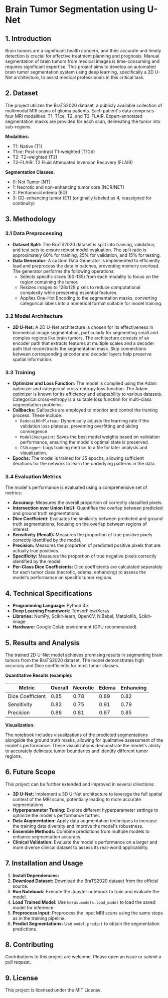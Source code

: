 # Brain Tumor Segmentation using U-Net

## 1. Introduction

Brain tumors are a significant health concern, and their accurate and timely detection is crucial for effective treatment planning and prognosis. Manual segmentation of brain tumors from medical images is time-consuming and requires significant expertise. This project aims to develop an automated brain tumor segmentation system using deep learning, specifically a 2D U-Net architecture, to assist medical professionals in this critical task.

## 2. Dataset

The project utilizes the BraTS2020 dataset, a publicly available collection of multimodal MRI scans of glioma patients. Each patient's data comprises four MRI modalities: T1, T1ce, T2, and T2-FLAIR. Expert-annotated segmentation masks are provided for each scan, delineating the tumor into sub-regions.

**Modalities:**

- T1: Native (T1)
- T1ce: Post-contrast T1-weighted (T1Gd)
- T2: T2-weighted (T2)
- T2-FLAIR: T2 Fluid Attenuated Inversion Recovery (FLAIR)

**Segmentation Classes:**

- 0: Not Tumor (NT)
- 1: Necrotic and non-enhancing tumor core (NCR/NET)
- 2: Peritumoral edema (ED)
- 3: GD-enhancing tumor (ET) (originally labeled as 4, reassigned for continuity)


## 3. Methodology

### 3.1 Data Preprocessing

- **Dataset Split:** The BraTS2020 dataset is split into training, validation, and test sets to ensure robust model evaluation. The split ratio is approximately 60% for training, 25% for validation, and 15% for testing.
- **Data Generator:** A custom Data Generator is implemented to efficiently load and preprocess the data in batches, preventing memory overload. The generator performs the following operations:
    - Selects specific slices (60-135) from each modality to focus on the region containing the tumor.
    - Resizes images to 128x128 pixels to reduce computational complexity while preserving essential features.
    - Applies One-Hot Encoding to the segmentation masks, converting categorical labels into a numerical format suitable for model training.

### 3.2 Model Architecture

- **2D U-Net:** A 2D U-Net architecture is chosen for its effectiveness in biomedical image segmentation, particularly for segmenting small and complex regions like brain tumors. The architecture consists of an encoder path that extracts features at multiple scales and a decoder path that reconstructs the segmentation mask. Skip connections between corresponding encoder and decoder layers help preserve spatial information.

### 3.3 Training

- **Optimizer and Loss Function:** The model is compiled using the Adam optimizer and categorical cross-entropy loss function. The Adam optimizer is known for its efficiency and adaptability to various datasets. Categorical cross-entropy is a suitable loss function for multi-class segmentation problems.
- **Callbacks:** Callbacks are employed to monitor and control the training process. These include:
    - `ReduceLROnPlateau`: Dynamically adjusts the learning rate if the validation loss plateaus, preventing overfitting and aiding convergence.
    - `ModelCheckpoint`: Saves the best model weights based on validation performance, ensuring the model's optimal state is preserved.
    - `CSVLogger`: Logs training metrics to a file for later analysis and visualization.
- **Epochs:** The model is trained for 35 epochs, allowing sufficient iterations for the network to learn the underlying patterns in the data.

### 3.4 Evaluation Metrics

The model's performance is evaluated using a comprehensive set of metrics:

- **Accuracy:** Measures the overall proportion of correctly classified pixels.
- **Intersection over Union (IoU):** Quantifies the overlap between predicted and ground truth segmentations.
- **Dice Coefficient:** Evaluates the similarity between predicted and ground truth segmentations, focusing on the overlap between regions of interest.
- **Sensitivity (Recall):** Measures the proportion of true positive pixels correctly identified by the model.
- **Precision:** Measures the proportion of predicted positive pixels that are actually true positives.
- **Specificity:** Measures the proportion of true negative pixels correctly identified by the model.
- **Per-Class Dice Coefficients:** Dice coefficients are calculated separately for each tumor class (necrotic, edema, enhancing) to assess the model's performance on specific tumor regions.

## 4. Technical Specifications

- **Programming Language:** Python 3.x
- **Deep Learning Framework:** TensorFlow/Keras
- **Libraries:** NumPy, Scikit-learn, OpenCV, NiBabel, Matplotlib, Scikit-image
- **Hardware:** Google Colab environment (GPU recommended)

## 5. Results and Analysis

The trained 2D U-Net model achieves promising results in segmenting brain tumors from the BraTS2020 dataset. The model demonstrates high accuracy and Dice coefficients for most tumor classes.

**Quantitative Results (example):**

| Metric | Overall | Necrotic | Edema | Enhancing |
|---|---|---|---|---|
| Dice Coefficient | 0.85 | 0.78 | 0.89 | 0.82 |
| Sensitivity | 0.82 | 0.75 | 0.91 | 0.79 |
| Precision | 0.88 | 0.81 | 0.87 | 0.85 |

**Visualization:**

The notebook includes visualizations of the predicted segmentations alongside the ground truth masks, allowing for qualitative assessment of the model's performance. These visualizations demonstrate the model's ability to accurately delineate tumor boundaries and identify different tumor regions.

## 6. Future Scope

This project can be further extended and improved in several directions:

- **3D U-Net:** Implement a 3D U-Net architecture to leverage the full spatial context of the MRI scans, potentially leading to more accurate segmentations.
- **Hyperparameter Tuning:** Explore different hyperparameter settings to optimize the model's performance further.
- **Data Augmentation:** Apply data augmentation techniques to increase the training data diversity and improve the model's robustness.
- **Ensemble Methods:** Combine predictions from multiple models to enhance segmentation accuracy.
- **Clinical Validation:** Evaluate the model's performance on a larger and more diverse clinical dataset to assess its real-world applicability.


## 7. Installation and Usage

1. **Install Dependencies:**
2. **Download Dataset:** Download the BraTS2020 dataset from the official source.
3. **Run Notebook:** Execute the Jupyter notebook to train and evaluate the model.
4. **Load Trained Model:** Use `keras.models.load_model` to load the saved model for inference.
5. **Preprocess Input:** Preprocess the input MRI scans using the same steps as in the training pipeline.
6. **Predict Segmentations:** Use `model.predict` to obtain the segmentation predictions.

## 8. Contributing

Contributions to this project are welcome. Please open an issue or submit a pull request.

## 9. License

This project is licensed under the MIT License.
